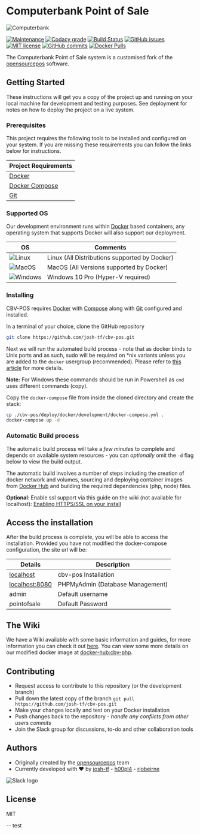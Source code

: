 # Computerbank Point of Sale

![Computerbank](https://i.imgur.com/QyNlLow.png)

[![Maintenance](https://img.shields.io/badge/Maintained%3F-yes-green.svg)](https://github.com/josh-tf/cbv-pos/graphs/commit-activity)
[![Codacy grade](https://img.shields.io/codacy/grade/83338aa3c0ce4a25b5789d418f02cf4e.svg)](https://app.codacy.com/project/git_30/cbv-pos/dashboard)
[![Build Status](https://travis-ci.org/josh-tf/cbv-pos.svg?branch=master)](https://travis-ci.org/josh-tf/cbv-pos)
[![GitHub issues](https://img.shields.io/github/issues/josh-tf/cbv-pos.svg)](https://GitHub.com/josh-tf/cbv-pos/issues/)
[![MIT license](https://img.shields.io/badge/License-MIT-blue.svg)](https://lbesson.mit-license.org/)
[![GitHub commits](https://img.shields.io/github/commit-activity/y/josh-tf/cbv-pos.svg)](https://github.com/josh-tf/cbv-pos/commit/)
[![Docker Pulls](https://img.shields.io/docker/pulls/joshtf/cbv-php.svg)](https://hub.docker.com/r/joshtf/cbv-php/)

The Computerbank Point of Sale system is a customised fork of the [opensourcepos](https://github.com/opensourcepos/opensourcepos) software.

## Getting Started

These instructions will get you a copy of the project up and running on your local machine for development and testing purposes. See deployment for notes on how to deploy the project on a live system.

### Prerequisites

This project requires the following tools to be installed and configured on your system. If you are missing these requirements you can follow the links below for instructions.

| Project Requirements                                       |
| ---------------------------------------------------------- |
| [Docker](https://www.docker.com/get-started)               |
| [Docker Compose](https://docs.docker.com/compose/install/) |
| [Git](https://git-scm.com/downloads)                       |

### Supported OS

Our development environment runs within [Docker](https://www.docker.com/get-started) based containers, any operating system that supports Docker will also support our deployment.

| OS                                          | Comments                                      |
| ------------------------------------------- | --------------------------------------------- |
| ![Linux](https://i.imgur.com/gq76Rxa.png)   | Linux (All Distributions supported by Docker) |
| ![MacOS](https://i.imgur.com/NWpdcBy.png)   | MacOS (All Versions supported by Docker)      |
| ![Windows](https://i.imgur.com/P5Aciyp.png) | Windows 10 Pro (Hyper-V required)             |

### Installing

CBV-POS requires [Docker](https://www.docker.com/) with [Compose](https://docs.docker.com/compose/install/) along with [Git](https://git-scm.com/downloads) configured and installed.

In a terminal of your choice, clone the GitHub repository

```sh
git clone https://github.com/josh-tf/cbv-pos.git
```

Next we will run the automated build process - note that as docker binds to Unix ports and as such, sudo will be required on \*nix variants unless you are added to the `docker` usergroup (recommended). Please refer to [this article](https://docs.docker.com/install/linux/linux-postinstall/) for more details.

**Note:** For Windows these commands should be run in Powershell as `cmd` uses different commands (copy).

Copy the `docker-compose` file from inside the cloned directory and create the stack:

```sh
cp ./cbv-pos/deploy/docker/development/docker-compose.yml .
docker-compose up -d
```

### Automatic Build process

The automatic build process will take a _few minutes_ to complete and depends on available system resources - you can _optionally_ omit the `-d` flag below to view the build output.

The automatic build involves a number of steps including the creation of docker network and volumes, sourcing and deploying container images from [Docker Hub](https://hub.docker.com/r/joshtf/) and building the required dependencies (php, node) files.

**Optional**: Enable ssl support via this guide on the wiki (not available for localhost): [Enabling HTTPS/SSL on your install](https://github.com/josh-tf/cbv-pos/wiki/Using-HTTPS-SSL-on-your-install)

## Access the installation

After the build process is complete, you will be able to access the installation. Provided you have not modified the docker-compose configuration, the site url will be:

| Details                                 | Description                      |
| --------------------------------------- | -------------------------------- |
| [localhost](http://localhost)           | cbv-pos Installation             |
| [localhost:8080](http://localhost:8080) | PHPMyAdmin (Database Management) |
| admin                                   | Default username                 |
| pointofsale                             | Default Password                 |

## The Wiki

We have a Wiki available with some basic information and guides, for more information you can check it out [here](https://github.com/josh-tf/cbv-pos/wiki). You can view some more details on our modified docker image at [docker-hub:cbv-php](https://cloud.docker.com/repository/docker/joshtf/cbv-php).

## Contributing

- Request access to contribute to this repository (or the development branch)
- Pull down the latest copy of the branch `git pull https://github.com/josh-tf/cbv-pos.git`
- Make your changes locally and test on your Docker installation
- Push changes back to the repository - _handle any conflicts from other users commits_
- Join the Slack group for discussions, to-do and other collaboration tools

## Authors

- Originally created by the [opensourcepos](https://github.com/opensourcepos/opensourcepos/) team
- Currently developed with ❤️ by [josh-tf](https://github.com/josh-tf) - [h00pl4](https://github.com/h00pl4) - [rjobeirne](https://github.com/rjobeirne)

![Slack logo](https://i.imgur.com/2KXM4Ab.png)

## License

MIT

-- test
